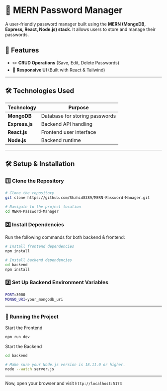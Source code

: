 # 🔐 MERN Password Manager

A user-friendly password manager built using the **MERN (MongoDB, Express, React, Node.js) stack**. It allows users to store and manage their passwords.

## 🚀 Features
- ✏️ **CRUD Operations** (Save, Edit, Delete Passwords)
- 📱 **Responsive UI** (Built with React & Tailwind)

---

## 🛠️ Technologies Used
| Technology  | Purpose |
|-------------|---------|
| **MongoDB** | Database for storing passwords |
| **Express.js** | Backend API handling |
| **React.js** | Frontend user interface |
| **Node.js** | Backend runtime |

---

## 🛠️ Setup & Installation

### **1️⃣ Clone the Repository**
```bash
# Clone the repository
git clone https://github.com/Shahid8389/MERN-Password-Manager.git

# Navigate to the project location
cd MERN-Password-Manager
```

### 2️⃣ Install Dependencies
Run the following commands for both backend & frontend:
```bash
# Install frontend dependencies
npm install

# Install backend dependencies
cd backend
npm install
```

### 3️⃣ Set Up Backend Environment Variables
```bash
PORT=3000
MONGO_URI=your_mongodb_uri
```

---

### 🚀 Running the Project
Start the Frontend
```bash
npm run dev
```

Start the Backend
```bash
cd backend

# Make sure your Node.js version is 18.11.0 or higher.
node --watch server.js
```

---

Now, open your browser and visit `http://localhost:5173`
